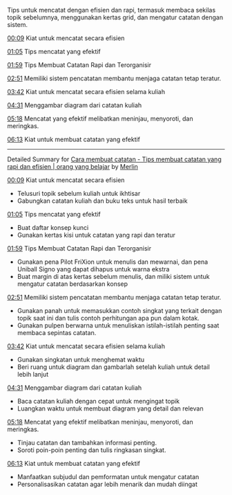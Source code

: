 Tips untuk mencatat dengan efisien dan rapi, termasuk membaca sekilas topik sebelumnya, menggunakan kertas grid, dan mengatur catatan dengan sistem.

[00:09](https://www.youtube.com/watch?v=njstk6xlrh0&t=9) Kiat untuk mencatat secara efisien

[01:05](https://www.youtube.com/watch?v=njstk6xlrh0&t=65) Tips mencatat yang efektif

[01:59](https://www.youtube.com/watch?v=njstk6xlrh0&t=119) Tips Membuat Catatan Rapi dan Terorganisir

[02:51](https://www.youtube.com/watch?v=njstk6xlrh0&t=171) Memiliki sistem pencatatan membantu menjaga catatan tetap teratur.

[03:42](https://www.youtube.com/watch?v=njstk6xlrh0&t=222) Kiat untuk mencatat secara efisien selama kuliah

[04:31](https://www.youtube.com/watch?v=njstk6xlrh0&t=271) Menggambar diagram dari catatan kuliah

[05:18](https://www.youtube.com/watch?v=njstk6xlrh0&t=318) Mencatat yang efektif melibatkan meninjau, menyoroti, dan meringkas.

[06:13](https://www.youtube.com/watch?v=njstk6xlrh0&t=373) Kiat untuk membuat catatan yang efektif

---------------------------------

Detailed Summary for [Cara membuat catatan - Tips membuat catatan yang rapi dan efisien | orang yang belajar](https://www.youtube.com/watch?v=njstk6xlrh0) by [Merlin](https://merlin.foyer.work/)

[00:09](https://www.youtube.com/watch?v=njstk6xlrh0&t=9) Kiat untuk mencatat secara efisien
- Telusuri topik sebelum kuliah untuk ikhtisar
- Gabungkan catatan kuliah dan buku teks untuk hasil terbaik

[01:05](https://www.youtube.com/watch?v=njstk6xlrh0&t=65) Tips mencatat yang efektif
- Buat daftar konsep kunci
- Gunakan kertas kisi untuk catatan yang rapi dan teratur

[01:59](https://www.youtube.com/watch?v=njstk6xlrh0&t=119) Tips Membuat Catatan Rapi dan Terorganisir
- Gunakan pena Pilot FriXion untuk menulis dan mewarnai, dan pena Uniball Signo yang dapat dihapus untuk warna ekstra
- Buat margin di atas kertas sebelum menulis, dan miliki sistem untuk mengatur catatan berdasarkan konsep

[02:51](https://www.youtube.com/watch?v=njstk6xlrh0&t=171) Memiliki sistem pencatatan membantu menjaga catatan tetap teratur.
- Gunakan panah untuk memasukkan contoh singkat yang terkait dengan topik saat ini dan tulis contoh perhitungan apa pun dalam kotak.
- Gunakan pulpen berwarna untuk menuliskan istilah-istilah penting saat membaca sepintas catatan.

[03:42](https://www.youtube.com/watch?v=njstk6xlrh0&t=222) Kiat untuk mencatat secara efisien selama kuliah
- Gunakan singkatan untuk menghemat waktu
- Beri ruang untuk diagram dan gambarlah setelah kuliah untuk detail lebih lanjut

[04:31](https://www.youtube.com/watch?v=njstk6xlrh0&t=271) Menggambar diagram dari catatan kuliah
- Baca catatan kuliah dengan cepat untuk mengingat topik
- Luangkan waktu untuk membuat diagram yang detail dan relevan

[05:18](https://www.youtube.com/watch?v=njstk6xlrh0&t=318) Mencatat yang efektif melibatkan meninjau, menyoroti, dan meringkas.
- Tinjau catatan dan tambahkan informasi penting.
- Soroti poin-poin penting dan tulis ringkasan singkat.

[06:13](https://www.youtube.com/watch?v=njstk6xlrh0&t=373) Kiat untuk membuat catatan yang efektif
- Manfaatkan subjudul dan pemformatan untuk mengatur catatan
- Personalisasikan catatan agar lebih menarik dan mudah diingat